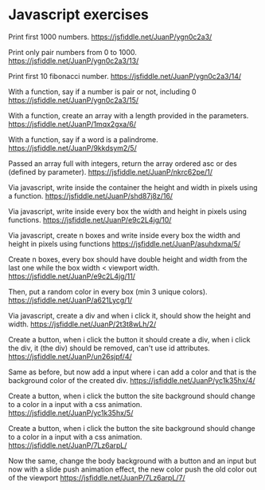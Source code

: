 # Javascript exercises
Print first 1000 numbers.
https://jsfiddle.net/JuanP/ygn0c2a3/

Print only pair numbers from 0 to 1000.
https://jsfiddle.net/JuanP/ygn0c2a3/13/

Print first 10 fibonacci number.
https://jsfiddle.net/JuanP/ygn0c2a3/14/

With a function, say if a number is pair or not, including 0
https://jsfiddle.net/JuanP/ygn0c2a3/15/

With a function, create an array with a length provided in the parameters.
https://jsfiddle.net/JuanP/1mqx2gxa/6/

With a function, say if a word is a palindrome.
https://jsfiddle.net/JuanP/9kkdsym2/5/

Passed an array full with integers, return the array ordered asc or des (defined by parameter).
https://jsfiddle.net/JuanP/nkrc62pe/1/

Via javascript, write inside the container the height and width in pixels using a function.
https://jsfiddle.net/JuanP/shd87j8z/16/

Via javascript, write inside every box the width and height in pixels using functions.
https://jsfiddle.net/JuanP/e9c2L4jg/10/

Via javascript, create n boxes and write inside every box the width and height in pixels using functions 
https://jsfiddle.net/JuanP/asuhdxma/5/

Create n boxes, every box should have double height and width from the last one while the box width < viewport width.
https://jsfiddle.net/JuanP/e9c2L4jg/11/

Then, put a random color in every box (min 3 unique colors).
https://jsfiddle.net/JuanP/a621Lycg/1/

Via javascript, create a div and when i click it, should show the height and width.
https://jsfiddle.net/JuanP/2t3t8wLh/2/

Create a button, when i click the button it should create a div, when i click the div, it (the div) should be removed, can't use id attributes.
https://jsfiddle.net/JuanP/un26sjpf/4/

Same as before, but now add a input where i can add a color and that is the background color of the created div.
https://jsfiddle.net/JuanP/yc1k35hx/4/

Create a button, when i click the button the site background should change to a color in a input with a css animation.
https://jsfiddle.net/JuanP/yc1k35hx/5/

Create a button, when i click the button the site background should change to a color in a input with a css animation.
https://jsfiddle.net/JuanP/7Lz6arpL/

Now the same, change the body background with a button and an input but now with a slide push animation effect, the new color push the old color out of the viewport
https://jsfiddle.net/JuanP/7Lz6arpL/7/

